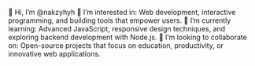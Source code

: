 👋 Hi, I’m @nakzyhyh
👀 I’m interested in: Web development, interactive programming, and building tools that empower users.
🌱 I’m currently learning: Advanced JavaScript, responsive design techniques, and exploring backend development with Node.js.
💞️ I’m looking to collaborate on: Open-source projects that focus on education, productivity, or innovative web applications.

<!---
nakzyhyh/nakzyhyh is a ✨ special ✨ repository because its `README.md` (this file) appears on your GitHub profile.
You can click the Preview link to take a look at your changes.
--->

